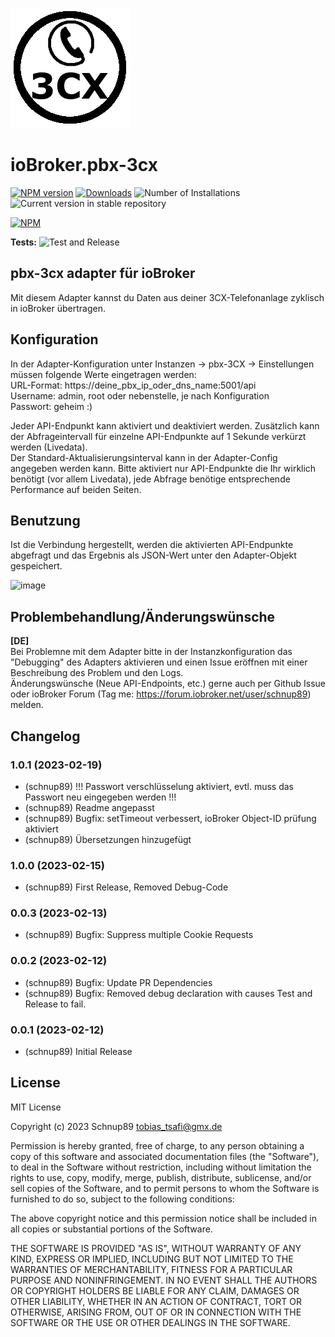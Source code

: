 ![Logo](../../admin/pbx-3cx.png)

# ioBroker.pbx-3cx

[![NPM version](https://img.shields.io/npm/v/iobroker.pbx-3cx.svg)](https://www.npmjs.com/package/iobroker.pbx-3cx)
[![Downloads](https://img.shields.io/npm/dm/iobroker.pbx-3cx.svg)](https://www.npmjs.com/package/iobroker.pbx-3cx)
![Number of Installations](https://iobroker.live/badges/pbx-3cx-installed.svg)
![Current version in stable repository](https://iobroker.live/badges/pbx-3cx-stable.svg)

[![NPM](https://nodei.co/npm/iobroker.pbx-3cx.png?downloads=true)](https://nodei.co/npm/iobroker.pbx-3cx/)

**Tests:** ![Test and Release](https://github.com/Schnup89/ioBroker.pbx-3cx/workflows/Test%20and%20Release/badge.svg)

## pbx-3cx adapter für ioBroker

Mit diesem Adapter kannst du Daten aus deiner 3CX-Telefonanlage zyklisch in ioBroker übertragen.

## Konfiguration

In der Adapter-Konfiguration unter Instanzen -> pbx-3CX -> Einstellungen müssen folgende Werte eingetragen werden:  
URL-Format: https://deine_pbx_ip_oder_dns_name:5001/api  
Username: admin, root oder nebenstelle, je nach Konfiguration  
Passwort: geheim :)

Jeder API-Endpunkt kann aktiviert und deaktiviert werden. Zusätzlich kann der Abfrageintervall für einzelne API-Endpunkte auf 1 Sekunde verkürzt werden (Livedata).  
Der Standard-Aktualisierungsinterval kann in der Adapter-Config angegeben werden kann.
Bitte aktiviert nur API-Endpunkte die Ihr wirklich benötigt (vor allem Livedata), jede Abfrage benötige entsprechende Performance auf beiden Seiten.

## Benutzung

Ist die Verbindung hergestellt, werden die aktivierten API-Endpunkte abgefragt und das Ergebnis als JSON-Wert unter den Adapter-Objekt gespeichert.

![image](https://user-images.githubusercontent.com/28166743/218329154-904c0a8e-1310-44ce-a699-f1b2446da436.png)

## Problembehandlung/Änderungswünsche

**[DE]**  
Bei Problemne mit dem Adapter bitte in der Instanzkonfiguration das "Debugging" des Adapters aktivieren und einen Issue eröffnen mit einer Beschreibung des Problem und den Logs.  
Änderungswünsche (Neue API-Endpoints, etc.) gerne auch per Github Issue oder ioBroker Forum (Tag me: https://forum.iobroker.net/user/schnup89) melden.

## Changelog

### 1.0.1 (2023-02-19)

-   (schnup89) !!! Passwort verschlüsselung aktiviert, evtl. muss das Passwort neu eingegeben werden !!!
-   (schnup89) Readme angepasst
-   (schnup89) Bugfix: setTimeout verbessert, ioBroker Object-ID prüfung aktiviert
-   (schnup89) Übersetzungen hinzugefügt

### 1.0.0 (2023-02-15)

-   (schnup89) First Release, Removed Debug-Code

### 0.0.3 (2023-02-13)

-   (schnup89) Bugfix: Suppress multiple Cookie Requests

### 0.0.2 (2023-02-12)

-   (schnup89) Bugfix: Update PR Dependencies
-   (schnup89) Bugfix: Removed debug declaration with causes Test and Release to fail.

### 0.0.1 (2023-02-12)

-   (schnup89) Initial Release

###

## License

MIT License

Copyright (c) 2023 Schnup89 <tobias_tsafi@gmx.de>

Permission is hereby granted, free of charge, to any person obtaining a copy
of this software and associated documentation files (the "Software"), to deal
in the Software without restriction, including without limitation the rights
to use, copy, modify, merge, publish, distribute, sublicense, and/or sell
copies of the Software, and to permit persons to whom the Software is
furnished to do so, subject to the following conditions:

The above copyright notice and this permission notice shall be included in all
copies or substantial portions of the Software.

THE SOFTWARE IS PROVIDED "AS IS", WITHOUT WARRANTY OF ANY KIND, EXPRESS OR
IMPLIED, INCLUDING BUT NOT LIMITED TO THE WARRANTIES OF MERCHANTABILITY,
FITNESS FOR A PARTICULAR PURPOSE AND NONINFRINGEMENT. IN NO EVENT SHALL THE
AUTHORS OR COPYRIGHT HOLDERS BE LIABLE FOR ANY CLAIM, DAMAGES OR OTHER
LIABILITY, WHETHER IN AN ACTION OF CONTRACT, TORT OR OTHERWISE, ARISING FROM,
OUT OF OR IN CONNECTION WITH THE SOFTWARE OR THE USE OR OTHER DEALINGS IN THE
SOFTWARE.
